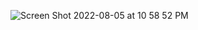 
![Screen Shot 2022-08-05 at 10 58 52 PM](https://user-images.githubusercontent.com/101214978/183230854-9b15168d-e5a1-4a8a-8718-d46b89f39fea.png)
